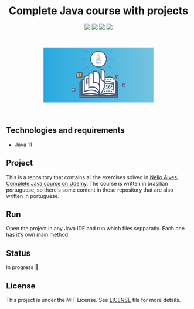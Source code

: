 <h1 align="center">
    Complete Java course with projects
</h1>

<p align="center">
    <img src="https://img.shields.io/github/license/isabellanunes/udemy-complete-java?style=flat-square" />
    <img src="https://img.shields.io/github/languages/count/isabellanunes/udemy-complete-java?style=flat-square" />
    <img src="https://img.shields.io/github/repo-size/isabellanunes/udemy-complete-java?style=flat-square" />
    <img src="https://img.shields.io/github/last-commit/isabellanunes/udemy-complete-java?style=flat-square" />
</p>

<br />

<p align="center">
    <img src=".readme/image01.png" width="300px" />
</p>

<br />

## Technologies and requirements
- Java 11

## Project
This is a repository that contains all the exercises solved in [Nelio Alves' Complete Java course on Udemy](https://www.udemy.com/course/java-curso-completo/). The course is written in brasilian portuguese, so there's some content in these repository that are also written in portuguese.

## Run
Open the project in any Java IDE and run which files sepparatly. Each one has it's own main method.

## Status
In progress 🚧

## License
This project is under the MIT License. See [LICENSE](/LICENSE.md) file for more details.